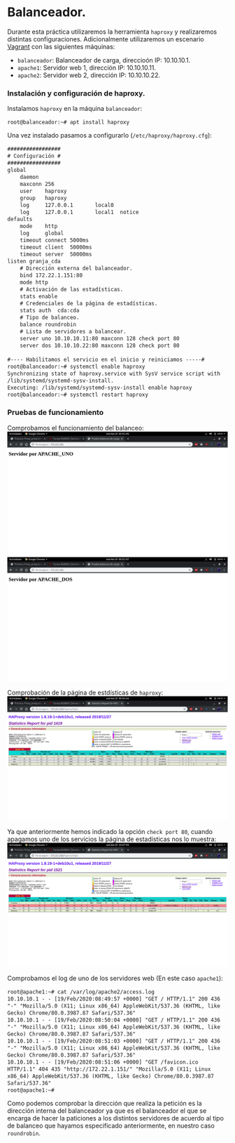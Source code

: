 # Balanceador.
Durante esta práctica utilizaremos la herramienta `haproxy` y realizaremos distintas configuraciones.
Adicionalmente utilizaremos un escenario [Vagrant](Vagrantfile) con las siguientes máquinas:
- `balanceador`: Balanceador de carga, direccioón IP: 10.10.10.1.
- `apache1`: Servidor web 1, dirección IP: 10.10.10.11.
- `apache2`: Servidor web 2, dirección IP: 10.10.10.22.

### Instalación y configuración de haproxy.
Instalamos `haproxy` en la máquina `balanceador`:
~~~
root@balanceador:~# apt install haproxy
~~~

Una vez instalado pasamos a configurarlo (`/etc/haproxy/haproxy.cfg`):
~~~
#################
# Configuración #
#################
global
    daemon
    maxconn 256
    user    haproxy
    group   haproxy
    log     127.0.0.1       local0
    log     127.0.0.1       local1  notice     
defaults
    mode    http
    log     global
    timeout connect 5000ms
    timeout client  50000ms
    timeout server  50000ms        
listen granja_cda 
    # Dirección externa del balanceador.
    bind 172.22.1.151:80
    mode http
    # Activación de las estadísticas.
    stats enable
    # Credenciales de la página de estadísticas.
    stats auth  cda:cda
    # Tipo de balanceo.
    balance roundrobin
    # Lista de servidores a balancear.
    server uno 10.10.10.11:80 maxconn 128 check port 80
    server dos 10.10.10.22:80 maxconn 128 check port 80

#---- Habilitamos el servicio en el inicio y reiniciamos -----#
root@balanceador:~# systemctl enable haproxy
Synchronizing state of haproxy.service with SysV service script with /lib/systemd/systemd-sysv-install.
Executing: /lib/systemd/systemd-sysv-install enable haproxy
root@balanceador:~# systemctl restart haproxy
~~~

### Pruebas de funcionamiento

Comprobamos el funcionamiento del balanceo:
![Balanceo 1](images/balanceo1.png)
![Balanceo 2](images/balanceo2.png)

Comprobación de la página de estdísticas de `haproxy`:
![Estadísticas](images/estadisticas.png)

Ya que anteriormente hemos indicado la opción `check port 80`, cuando apagamos uno de los servicios la página de estadísticas nos lo muestra:
![Fallo servidor](images/fallo.png)

Comprobamos el log de uno de los servidores web (En este caso `apache1`):
~~~
root@apache1:~# cat /var/log/apache2/access.log
10.10.10.1 - - [19/Feb/2020:08:49:57 +0000] "GET / HTTP/1.1" 200 436 "-" "Mozilla/5.0 (X11; Linux x86_64) AppleWebKit/537.36 (KHTML, like Gecko) Chrome/80.0.3987.87 Safari/537.36"
10.10.10.1 - - [19/Feb/2020:08:50:04 +0000] "GET / HTTP/1.1" 200 436 "-" "Mozilla/5.0 (X11; Linux x86_64) AppleWebKit/537.36 (KHTML, like Gecko) Chrome/80.0.3987.87 Safari/537.36"
10.10.10.1 - - [19/Feb/2020:08:51:03 +0000] "GET / HTTP/1.1" 200 436 "-" "Mozilla/5.0 (X11; Linux x86_64) AppleWebKit/537.36 (KHTML, like Gecko) Chrome/80.0.3987.87 Safari/537.36"
10.10.10.1 - - [19/Feb/2020:08:51:06 +0000] "GET /favicon.ico HTTP/1.1" 404 435 "http://172.22.1.151/" "Mozilla/5.0 (X11; Linux x86_64) AppleWebKit/537.36 (KHTML, like Gecko) Chrome/80.0.3987.87 Safari/537.36"
root@apache1:~#
~~~
Como podemos comprobar la dirección que realiza la petición es la dirección interna del balanceador ya que es el balanceador el que se encarga de hacer la paticiones a los distintos servidores de acuerdo al tipo de balanceo que hayamos especificado anteriormente, en nuestro caso `roundrobin`.
